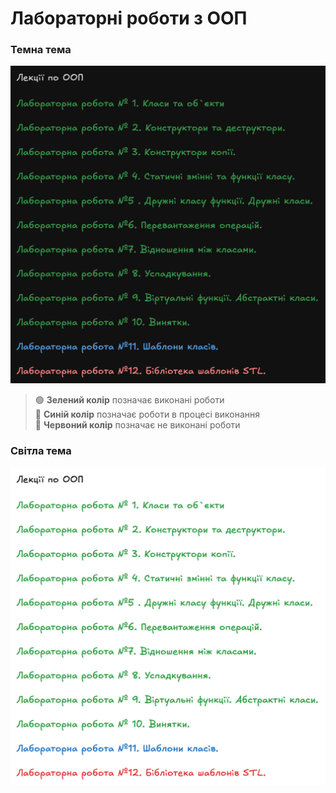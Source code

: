 # Лабораторні роботи з ООП

### Темна тема

![Список лабораторних робіт - темна тема](images/oop-dark-7.png)

> 🟢 **Зелений колір** позначає виконані роботи  
> 🔵 **Синій колір** позначає роботи в процесі виконання  
> 🔴 **Червоний колір** позначає не виконані роботи

### Світла тема

![Список лабораторних робіт - світла тема](images/oop-white-7.png)
